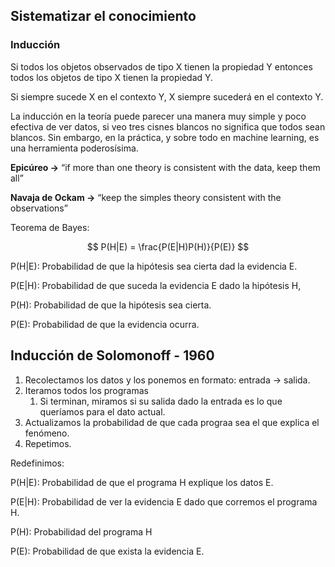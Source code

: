 ## Sistematizar el conocimiento

### Inducción

Si todos los objetos observados de tipo X tienen la propiedad Y entonces todos los objetos de tipo X tienen la propiedad Y.

Si siempre sucede X en el contexto Y, X siempre sucederá en el contexto Y.

La inducción en la teoría puede parecer una manera muy simple y poco efectiva de ver datos, si veo tres cisnes blancos no significa que todos sean blancos. Sin embargo, en la práctica, y sobre todo en machine learning, es una herramienta poderosísima.

**Epicúreo →** “if more than one theory is consistent with the data, keep them all”

**Navaja de Ockam →** “keep the simples theory consistent with the observations”

Teorema de Bayes:

$$
P(H|E) = \frac{P(E|H)P(H)}{P(E)}
$$

P(H|E): Probabilidad de que la hipótesis sea cierta dad la evidencia E.

P(E|H): Probabilidad de que suceda la evidencia E dado la hipótesis H,

P(H): Probabilidad de que la hipótesis sea cierta.

P(E): Probabilidad de que la evidencia ocurra.

## Inducción de Solomonoff - 1960

1. Recolectamos los datos y los ponemos en formato: entrada → salida.
2. Iteramos todos los programas
    1. Si terminan, miramos si su salida dado la entrada es lo que queríamos para el dato actual.
3. Actualizamos la probabilidad de que cada prograa sea el que explica el fenómeno.
4. Repetimos.

Redefinimos:

P(H|E): Probabilidad de que el programa H explique los datos E.

P(E|H): Probabilidad de ver la evidencia E dado que corremos el programa H.

P(H): Probabilidad del programa H

P(E): Probabilidad de que exista la evidencia E.